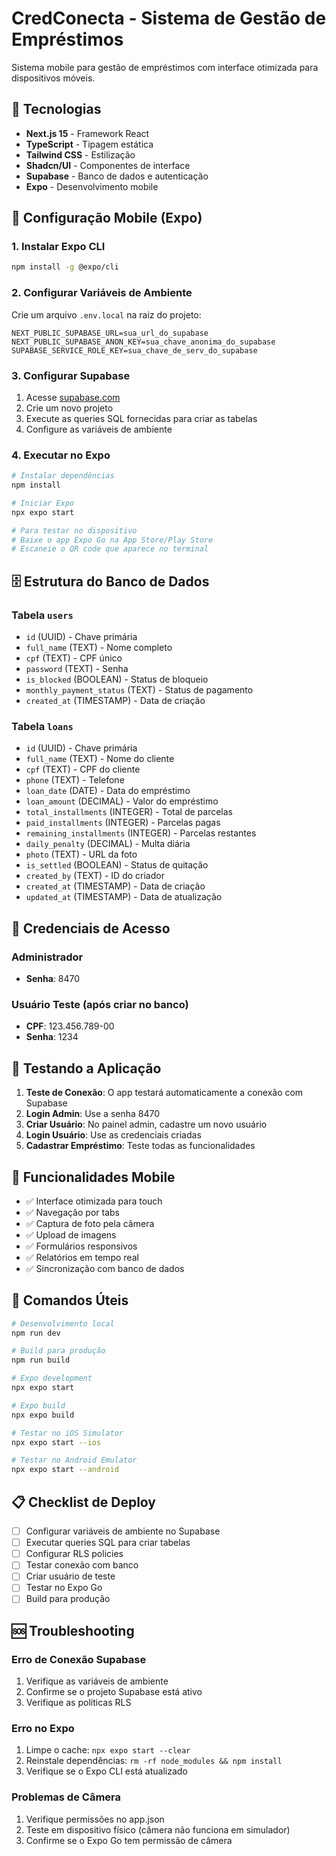 # CredConecta - Sistema de Gestão de Empréstimos

Sistema mobile para gestão de empréstimos com interface otimizada para dispositivos móveis.

## 🚀 Tecnologias

- **Next.js 15** - Framework React
- **TypeScript** - Tipagem estática
- **Tailwind CSS** - Estilização
- **Shadcn/UI** - Componentes de interface
- **Supabase** - Banco de dados e autenticação
- **Expo** - Desenvolvimento mobile

## 📱 Configuração Mobile (Expo)

### 1. Instalar Expo CLI
```bash
npm install -g @expo/cli
```

### 2. Configurar Variáveis de Ambiente
Crie um arquivo `.env.local` na raiz do projeto:

```env
NEXT_PUBLIC_SUPABASE_URL=sua_url_do_supabase
NEXT_PUBLIC_SUPABASE_ANON_KEY=sua_chave_anonima_do_supabase
SUPABASE_SERVICE_ROLE_KEY=sua_chave_de_serv_do_supabase
```

### 3. Configurar Supabase

1. Acesse [supabase.com](https://supabase.com)
2. Crie um novo projeto
3. Execute as queries SQL fornecidas para criar as tabelas
4. Configure as variáveis de ambiente

### 4. Executar no Expo

```bash
# Instalar dependências
npm install

# Iniciar Expo
npx expo start

# Para testar no dispositivo
# Baixe o app Expo Go na App Store/Play Store
# Escaneie o QR code que aparece no terminal
```

## 🗄️ Estrutura do Banco de Dados

### Tabela `users`
- `id` (UUID) - Chave primária
- `full_name` (TEXT) - Nome completo
- `cpf` (TEXT) - CPF único
- `password` (TEXT) - Senha
- `is_blocked` (BOOLEAN) - Status de bloqueio
- `monthly_payment_status` (TEXT) - Status de pagamento
- `created_at` (TIMESTAMP) - Data de criação

### Tabela `loans`
- `id` (UUID) - Chave primária
- `full_name` (TEXT) - Nome do cliente
- `cpf` (TEXT) - CPF do cliente
- `phone` (TEXT) - Telefone
- `loan_date` (DATE) - Data do empréstimo
- `loan_amount` (DECIMAL) - Valor do empréstimo
- `total_installments` (INTEGER) - Total de parcelas
- `paid_installments` (INTEGER) - Parcelas pagas
- `remaining_installments` (INTEGER) - Parcelas restantes
- `daily_penalty` (DECIMAL) - Multa diária
- `photo` (TEXT) - URL da foto
- `is_settled` (BOOLEAN) - Status de quitação
- `created_by` (TEXT) - ID do criador
- `created_at` (TIMESTAMP) - Data de criação
- `updated_at` (TIMESTAMP) - Data de atualização

## 🔐 Credenciais de Acesso

### Administrador
- **Senha**: 8470

### Usuário Teste (após criar no banco)
- **CPF**: 123.456.789-00
- **Senha**: 1234

## 🧪 Testando a Aplicação

1. **Teste de Conexão**: O app testará automaticamente a conexão com Supabase
2. **Login Admin**: Use a senha 8470
3. **Criar Usuário**: No painel admin, cadastre um novo usuário
4. **Login Usuário**: Use as credenciais criadas
5. **Cadastrar Empréstimo**: Teste todas as funcionalidades

## 📱 Funcionalidades Mobile

- ✅ Interface otimizada para touch
- ✅ Navegação por tabs
- ✅ Captura de foto pela câmera
- ✅ Upload de imagens
- ✅ Formulários responsivos
- ✅ Relatórios em tempo real
- ✅ Sincronização com banco de dados

## 🔧 Comandos Úteis

```bash
# Desenvolvimento local
npm run dev

# Build para produção
npm run build

# Expo development
npx expo start

# Expo build
npx expo build

# Testar no iOS Simulator
npx expo start --ios

# Testar no Android Emulator
npx expo start --android
```

## 📋 Checklist de Deploy

- [ ] Configurar variáveis de ambiente no Supabase
- [ ] Executar queries SQL para criar tabelas
- [ ] Configurar RLS policies
- [ ] Testar conexão com banco
- [ ] Criar usuário de teste
- [ ] Testar no Expo Go
- [ ] Build para produção

## 🆘 Troubleshooting

### Erro de Conexão Supabase
1. Verifique as variáveis de ambiente
2. Confirme se o projeto Supabase está ativo
3. Verifique as políticas RLS

### Erro no Expo
1. Limpe o cache: `npx expo start --clear`
2. Reinstale dependências: `rm -rf node_modules && npm install`
3. Verifique se o Expo CLI está atualizado

### Problemas de Câmera
1. Verifique permissões no app.json
2. Teste em dispositivo físico (câmera não funciona em simulador)
3. Confirme se o Expo Go tem permissão de câmera